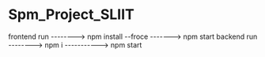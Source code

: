 # Spm_Project_SLIIT
 frontend run -------->     npm install  --froce    -------> npm start
 backend  run -------->  npm i   -----------> npm start
 
